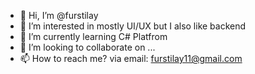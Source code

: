 - 👋 Hi, I’m @furstilay
- 👀 I’m interested in mostly UI/UX but I also like backend
- 🌱 I’m currently learning C# Platfrom
- 💞️ I’m looking to collaborate on ...
- 📫 How to reach me? via email: furstilay11@gmail.com

<!---
furstilay/furstilay is a ✨ special ✨ repository because its `README.md` (this file) appears on your GitHub profile.
You can click the Preview link to take a look at your changes.
--->
